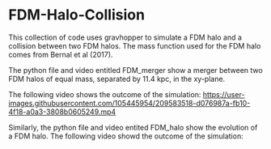 # FDM-Halo-Collision
This collection of code uses gravhopper to simulate a FDM halo and a collision between two FDM halos. The mass function used for the
FDM halo comes from Bernal et al (2017).

The python file and video entitled FDM_merger show a merger between two FDM halos of equal mass, separated by 11.4 kpc, in the xy-plane.

The following video shows the outcome of the simulation:
https://user-images.githubusercontent.com/105445954/209583518-d076987a-fb10-4f18-a0a3-3808b0605249.mp4

Similarly, the python file and video entited FDM_halo show the evolution of a FDM halo.
The following video showd the outcome of the simulation:
